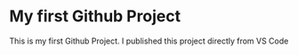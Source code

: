 # My first Github Project
This is my first Github Project. I published this project directly from VS Code 